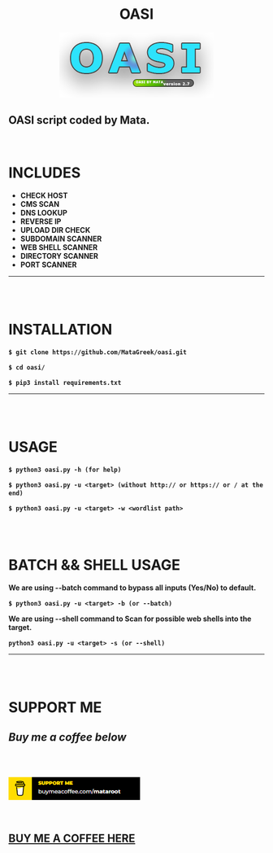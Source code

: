<center>

# <b> OASI

</center>

<center>

![](images/v2.7.png)

</center>

## <b> OASI script coded by Mata.

<br>

# <b> INCLUDES

- <b> CHECK HOST
- <b> CMS SCAN
- <b> DNS LOOKUP
- <b> REVERSE IP
- <b> UPLOAD DIR CHECK
- <b> SUBDOMAIN SCANNER
- <b> WEB SHELL SCANNER
- <b> DIRECTORY SCANNER
- <b> PORT SCANNER

---

<br>
<br>

# <b> INSTALLATION

```
$ git clone https://github.com/MataGreek/oasi.git
```

```
$ cd oasi/
```

```
$ pip3 install requirements.txt
```

---

<br>
<br>

# <b> USAGE

```
$ python3 oasi.py -h (for help)
```

```
$ python3 oasi.py -u <target> (without http:// or https:// or / at the end)
```

```
$ python3 oasi.py -u <target> -w <wordlist path>
```

<br>
<br>

# <b> BATCH && SHELL USAGE

<b>We are using --batch command to bypass all inputs (Yes/No) to default.

```
$ python3 oasi.py -u <target> -b (or --batch)
```

<b>We are using --shell command to Scan for possible web shells into the target.

```
python3 oasi.py -u <target> -s (or --shell)
```

---

<br>
<br>

# <b> SUPPORT ME

## <b> _Buy me a coffee below_

<br>
<br>

![](images/coffee.PNG)

<br>

## <b> [BUY ME A COFFEE HERE](https://www.buymeacoffee.com/mataroot)
